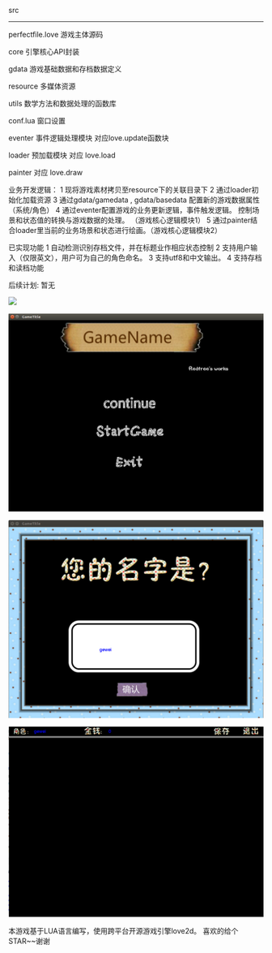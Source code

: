 src

---

perfectfile.love 游戏主体源码

core 引擎核心API封装

gdata 游戏基础数据和存档数据定义

resource 多媒体资源

utils 数学方法和数据处理的函数库

conf.lua 窗口设置

eventer 事件逻辑处理模块 对应love.update函数块

loader 预加载模块 对应 love.load

painter 对应 love.draw

业务开发逻辑：
1 现将游戏素材拷贝至resource下的关联目录下
2 通过loader初始化加载资源
3 通过gdata/gamedata , gdata/basedata 配置新的游戏数据属性（系统/角色）
4 通过eventer配置游戏的业务更新逻辑，事件触发逻辑。 控制场景和状态值的转换与游戏数据的处理。 （游戏核心逻辑模块1）
5 通过painter结合loader里当前的业务场景和状态进行绘画。（游戏核心逻辑模块2）

已实现功能
1 自动检测识别存档文件，并在标题业作相应状态控制
2 支持用户输入（仅限英文），用户可为自己的角色命名。
3 支持utf8和中文输出。
4 支持存档和读档功能

后续计划:
暂无

![](233.png)

![](show1.png)

![](show2.png)

![](show3.png)

本游戏基于LUA语言编写，使用跨平台开源游戏引擎love2d。 喜欢的给个STAR~~谢谢

